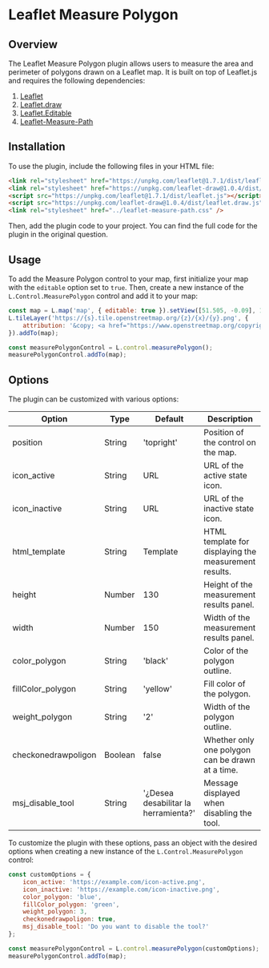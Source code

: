 # Leaflet Measure Polygon 

## Overview

The Leaflet Measure Polygon plugin allows users to measure the area and perimeter of polygons drawn on a Leaflet map. It is built on top of Leaflet.js and requires the following dependencies:

1. [Leaflet](https://unpkg.com/leaflet@1.7.1/dist/leaflet.js)
2. [Leaflet.draw](https://unpkg.com/leaflet-draw@1.0.4/dist/leaflet.draw.js)
3. [Leaflet.Editable](https://npmcdn.com/leaflet-editable@0.6.2/src/Leaflet.Editable.js)
4. [Leaflet-Measure-Path](https://prominentedge.com/leaflet-measure-path/leaflet-measure-path.js)

## Installation

To use the plugin, include the following files in your HTML file:

```html
<link rel="stylesheet" href="https://unpkg.com/leaflet@1.7.1/dist/leaflet.css" />
<link rel="stylesheet" href="https://unpkg.com/leaflet-draw@1.0.4/dist/leaflet.draw.css" />
<script src="https://unpkg.com/leaflet@1.7.1/dist/leaflet.js"></script>
<script src="https://unpkg.com/leaflet-draw@1.0.4/dist/leaflet.draw.js"></script>
<link rel="stylesheet" href="../leaflet-measure-path.css" />

```

Then, add the plugin code to your project. You can find the full code for the plugin in the original question.

## Usage

To add the Measure Polygon control to your map, first initialize your map with the `editable` option set to `true`. Then, create a new instance of the `L.Control.MeasurePolygon` control and add it to your map:

```javascript
const map = L.map('map', { editable: true }).setView([51.505, -0.09], 13);
L.tileLayer('https://{s}.tile.openstreetmap.org/{z}/{x}/{y}.png', {
    attribution: '&copy; <a href="https://www.openstreetmap.org/copyright">OpenStreetMap</a> contributors',
}).addTo(map);

const measurePolygonControl = L.control.measurePolygon();
measurePolygonControl.addTo(map);
```

## Options

The plugin can be customized with various options:

| Option | Type | Default | Description |
| --- | --- | --- | --- |
| position | String | 'topright' | Position of the control on the map. |
| icon_active | String | URL | URL of the active state icon. |
| icon_inactive | String | URL | URL of the inactive state icon. |
| html_template | String | Template | HTML template for displaying the measurement results. |
| height | Number | 130 | Height of the measurement results panel. |
| width | Number | 150 | Width of the measurement results panel. |
| color_polygon | String | 'black' | Color of the polygon outline. |
| fillColor_polygon | String | 'yellow' | Fill color of the polygon. |
| weight_polygon | String | '2' | Width of the polygon outline. |
| checkonedrawpoligon | Boolean | false | Whether only one polygon can be drawn at a time. |
| msj_disable_tool | String | '¿Desea desabilitar la herramienta?' | Message displayed when disabling the tool. |

To customize the plugin with these options, pass an object with the desired options when creating a new instance of the `L.Control.MeasurePolygon` control:

```javascript
const customOptions = {
    icon_active: 'https://example.com/icon-active.png',
    icon_inactive: 'https://example.com/icon-inactive.png',
    color_polygon: 'blue',
    fillColor_polygon: 'green',
    weight_polygon: 3,
    checkonedrawpoligon: true,
    msj_disable_tool: 'Do you want to disable the tool?'
};

const measurePolygonControl = L.control.measurePolygon(customOptions);
measurePolygonControl.addTo(map);
```

